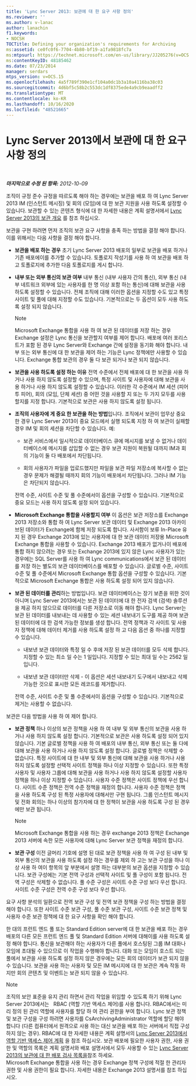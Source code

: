 ```yaml
---
title: 'Lync Server 2013: 보관에 대 한 요구 사항 정의'
ms.reviewer: ''
ms.author: v-lanac
author: lanachin
f1.keywords:
- NOCSH
TOCTitle: Defining your organization's requirements for Archiving
ms:assetid: ce0fc0f6-7704-4b80-bf19-a1fa9818fc7a
ms:mtpsurl: https://technet.microsoft.com/en-us/library/JJ205276(v=OCS.15)
ms:contentKeyID: 48185462
ms.date: 07/23/2014
manager: serdars
mtps_version: v=OCS.15
ms.openlocfilehash: 4a5f789f390e1cf104a0dc1b3a10a4116ba38c03
ms.sourcegitcommit: 4d6bf5c58b2c553dc1df8375ede4a9cb9eaadff2
ms.translationtype: MT
ms.contentlocale: ko-KR
ms.lasthandoff: 10/16/2020
ms.locfileid: "48521665"
---
```

# <a name="defining-your-requirements-for-archiving-in-lync-server-2013"></a>Lync Server 2013에서 보관에 대 한 요구 사항 정의

<div data-xmlns="http://www.w3.org/1999/xhtml">

<div class="topic" data-xmlns="http://www.w3.org/1999/xhtml" data-msxsl="urn:schemas-microsoft-com:xslt" data-cs="https://msdn.microsoft.com/">

<div data-asp="https://msdn2.microsoft.com/asp">



</div>

<div id="mainSection">

<div id="mainBody">

<span> </span>

_**마지막으로 수정 된 항목:** 2012-10-09_

조직이 규정 준수 규정을 따르도록 해야 하는 경우에는 보관을 배포 하 여 Lync Server 2013 IM (인스턴트 메시징) 및 회의 (모임)에 대 한 보관 지원을 사용 하도록 설정할 수 있습니다. 보관할 수 있는 콘텐츠 형식에 대 한 자세한 내용은 계획 설명서에서 [Lync Server 2013의 보관 개요](lync-server-2013-overview-of-archiving.md) 를 참조 하십시오.

보관을 구현 하려면 먼저 조직의 보관 요구 사항을 충족 하는 방법을 결정 해야 합니다. 이를 위해서는 다음 사항을 결정 해야 합니다.

  - **보관을 배포 하는 경우** 초기 Lync Server 2013 배포의 일부로 보관을 배포 하거나 기존 배포에이를 추가할 수 있습니다. 토폴로지 작성기를 사용 하 여 보관을 배포 하 고 토폴로지에 추가한 다음 토폴로지를 게시 합니다.

  - **내부 또는 외부 통신의 보관 여부** 내부 통신 (내부 사용자 간의 통신), 외부 통신 (내부 네트워크 외부에 있는 사용자를 한 명 이상 포함 하는 통신)에 대해 보관을 사용 하도록 설정할 수 있습니다. 전체 조직에 대해 이러한 옵션을 지정할 수도 있고 특정 사이트 및 풀에 대해 지정할 수도 있습니다. 기본적으로는 두 옵션이 모두 사용 하도록 설정 되지 않습니다.
    
    <div>
    

    > [!NOTE]  
    > Microsoft Exchange 통합을 사용 하 여 보관 된 데이터를 저장 하는 경우 Exchange 설정은 Lync 통신을 보관할지 여부를 제어 합니다. 배포에 여러 포리스트가 포함 된 경우 Lync Server와 Exchange 간에 설정을 동기화 해야 합니다. 내부 또는 외부 통신에 대 한 보관을 제어 하는 기능은 Lync 정책에만 사용할 수 있습니다. Exchange 통합 보관의 경우 둘 다 보관 되거나 보관 되지 않습니다.

    
    </div>

  - **보관을 사용 하도록 설정 하는 이유** 전역 수준에서 전체 배포에 대 한 보관을 사용 하거나 사용 하지 않도록 설정할 수 있으며, 특정 사이트 및 사용자에 대해 보관을 사용 하거나 사용 하지 않도록 설정할 수 있습니다. 이러한 각 수준에서 IM 세션 (피어 투 피어), 회의 (모임, 단체 세션) 중 어떤 것을 사용할 지 또는 두 가지 모두를 사용할지를 지정 합니다. 기본적으로 보관은 사용 하지 않도록 설정 됩니다.

  - **조직의 사용자에 게 중요 한 보관을 하는 방법**입니다. 조직에서 보관이 업무상 중요 한 경우 Lync Server 2013이 중요 모드에서 실행 되도록 지정 하 여 보관이 실패할 경우 IM 및 회의 세션을 차단할 수 있습니다. 예:
    
      - 보관 서비스에서 일시적으로 데이터베이스 큐에 메시지를 보낼 수 없거나 데이터베이스에 메시지를 삽입할 수 없는 경우 보관 지원이 복원될 대까지 IM과 회의 기능이 둘 다 배포에서 차단됩니다.
    
      - 회의 사용자가 파일을 업로드했지만 파일을 보관 파일 저장소에 복사할 수 없는 경우 문제가 해결될 때까지 회의 기능이 배포에서 차단됩니다. 그러나 IM 기능은 차단되지 않습니다.
    
    전역 수준, 사이트 수준 및 풀 수준에서이 옵션을 구성할 수 있습니다. 기본적으로 중요 모드는 사용 하지 않도록 설정 되어 있습니다.

  - **Microsoft Exchange 통합을 사용할지 여부** 이 옵션은 보관 저장소를 Exchange 2013 저장소와 통합 하 여 Lync Server 보관 데이터 및 Exchange 2013 아카이브된 데이터가 Exchange에 함께 저장 되도록 합니다. 사서함이 보류 In-Place 유지 된 경우 Exchange 2013에 있는 사용자에 대 한 보관 데이터 저장용 Microsoft Exchange 통합을 사용할 수 있습니다. Exchange 2013 배포가 없거나이 배포에 통합 하지 않으려는 경우 또는 Exchange 2013에 있지 않은 Lync 사용자가 있는 경우에는 SQL Server를 사용 하 여 Lync communications에서 보관 된 데이터를 저장 하는 별도의 보관 데이터베이스를 배포할 수 있습니다. 글로벌 수준, 사이트 수준 및 풀 수준에서 Microsoft Exchange 통합 옵션을 구성할 수 있습니다. 기본적으로 Microsoft Exchange 통합은 사용 하도록 설정 되어 있지 않습니다.

  - **보관 된 데이터를 관리**하는 방법입니다. 보관 데이터베이스는 장기 보존을 위한 것이 아니며 Lync Server 2013에서는 보관 된 데이터에 대 한 전자 검색 (검색) 솔루션을 제공 하지 않으므로 데이터를 다른 저장소로 이동 해야 합니다. Lync Server는 보관 된 데이터를 내보내는 데 사용할 수 있는 세션 내보내기 도구를 제공 하며 보관 된 데이터에 대 한 검색 가능한 정보를 생성 합니다. 전역 정책과 각 사이트 및 사용자 정책에 대해 데이터 제거를 사용 하도록 설정 하 고 다음 옵션 중 하나를 지정할 수 있습니다.
    
      - 내보낸 보관 데이터와 특정 일 수 후에 저장 된 보관 데이터를 모두 삭제 합니다. 지정할 수 있는 최소 일 수는 1 일입니다. 지정할 수 있는 최대 일 수는 2562 일입니다.
    
      - 내보낸 보관 데이터만 삭제 - 이 옵션은 세션 내보내기 도구에서 내보내고 삭제 가능한 것으로 표시한 모든 레코드를 제거합니다.
    
    전역 수준, 사이트 수준 및 풀 수준에서이 옵션을 구성할 수 있습니다. 기본적으로 제거는 사용할 수 없습니다.

보관은 다음 방법을 사용 하 여 제어 합니다.

  - **보관 정책** 하나 이상의 보관 정책을 사용 하 여 내부 및 외부 통신의 보관을 사용 하거나 사용 하지 않도록 설정 합니다. 기본적으로 보관은 사용 하도록 설정 되어 있지 않습니다. 기본 글로벌 정책을 사용 하 여 배포의 내부 통신, 외부 통신 또는 둘 다에 대해 보관을 사용 하거나 사용 하지 않도록 설정 합니다. 글로벌 정책은 삭제할 수 없습니다. 특정 사이트에 대 한 내부 및 외부 통신에 대해 보관을 사용 하거나 사용 하지 않도록 설정할 선택적 사이트 정책을 하나 이상 지정할 수 있습니다. 또한 특정 사용자 및 사용자 그룹에 대해 보관을 사용 하거나 사용 하지 않도록 설정할 사용자 정책을 하나 이상 지정할 수 있습니다. 사용자 수준 정책은 사이트 정책에 우선 합니다. 사이트 수준 정책은 전역 수준 정책을 재정의 합니다. 사용자 수준 정책은 정책을 사용 하도록 구성 된 특정 사용자에 대해서만 구현 됩니다. 그룹 인스턴트 메시지 및 전화 회의는 하나 이상의 참가자에 대 한 정책이 보관을 사용 하도록 구성 된 경우에만 보관 됩니다.
    
    <div>
    

    > [!NOTE]  
    > Microsoft Exchange 통합을 사용 하는 경우 exchange 2013 정책은 Exchange 2013 서버에 속한 모든 사용자에 대해 Lync Server 보관 정책을 재정의 합니다.

    
    </div>

  - **보관 구성** 이전 글머리 기호에 설명 된 대로 보관 정책을 사용 하 여 구성 된 내부 및 외부 통신의 보관을 사용 하도록 설정 하는 경우를 제외 하 고는 보관 구성을 하나 이상 사용 하 여이 항목의 앞 부분에서 설명 하는 대부분의 보관 옵션을 지정할 수 있습니다. 보관 구성에는 기본 전역 구성과 선택적 사이트 및 풀 구성이 포함 됩니다. 전역 구성은 삭제할 수 없습니다. 풀 수준 구성은 사이트 수준 구성 보다 우선 합니다. 사이트 수준 구성은 전역 수준 구성 보다 우선 합니다.

요구 사항 분석의 일환으로 전역 보관 구성 및 전역 보관 정책을 구성 하는 방법을 결정 해야 합니다. 또한 사이트 수준 보관 구성, 풀 수준 보관 구성, 사이트 수준 보관 정책 및 사용자 수준 보관 정책에 대 한 요구 사항을 확인 해야 합니다.

한 대의 프런트 엔드 풀 또는 Standard Edition server에 대 한 보관을 배포 하는 경우 배포의 다른 모든 프런트 엔드 풀 및 Standard Edition 서버에 대해이를 사용 하도록 설정 해야 합니다. 통신을 보관해야 하는 사용자가 다른 풀에서 호스팅된 그룹 IM 대화나 모임에 초대될 수 있으므로 이 작업을 수행해야 합니다. 대화 또는 모임이 호스트 되는 풀에서 보관을 사용 하도록 설정 하지 않은 경우에는 모든 회의 데이터가 보관 되지 않을 수 있습니다. 보관을 사용 하는 사용자 및 모든 IM 메시지에 대 한 보관은 계속 작동 하지만 회의 콘텐츠 및 이벤트는 보관 되지 않을 수 있습니다.

<div>


> [!NOTE]  
> 조직의 보안 표준을 유지 관리 하면서 관리 작업을 위임할 수 있도록 하기 위해 Lync Server 2013에서는 &nbsp; RBAC (역할 기반 액세스 제어)를 사용 합니다. RBAC에서는 미리 정의 된 관리 역할에 사용자를 할당 하 여 관리 권한을 부여 합니다. Lync 보관 정책 및 보관 구성을 구성 하려면 사용자를 CsArchivingAdministrator 역할에 할당 해야 합니다 (다른 컴퓨터에서 원격으로 사용 하는 대신 보관을 배포 하는 서버에서 직접 구성 하지 않는 경우). RBAC에 대 한 자세한 내용은 계획 설명서의 <A href="lync-server-2013-planning-for-role-based-access-control.md">Lync Server 2013에서 역할 기반 액세스 제어 계획</A> 을 참조 하십시오. 보관 배포에 필요한 사용자 권한, 사용 권한 및 역할의 목록은 계획 설명서와 배포 설명서에서 모두 사용할 수 있는 <A href="lync-server-2013-deployment-checklist-for-archiving.md">Lync Server 2013의 보관에 대 한 배포 검사 목록을</A>참조 하세요.<BR>Microsoft Exchange 통합을 사용 하는 경우 Exchange 정책 구성에 적절 한 관리자 권한 및 사용 권한이 필요 합니다. 자세한 내용은 Exchange 2013 설명서를 참조 하십시오.



</div>

</div>

<span> </span>

</div>

</div>

</div>

